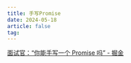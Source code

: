 ```yaml
---
title: 手写Promise
date: 2024-05-18
article: false
tag:
---
```


[面试官：“你能手写一个 Promise 吗” - 掘金](https://juejin.cn/post/6850037281206566919)

